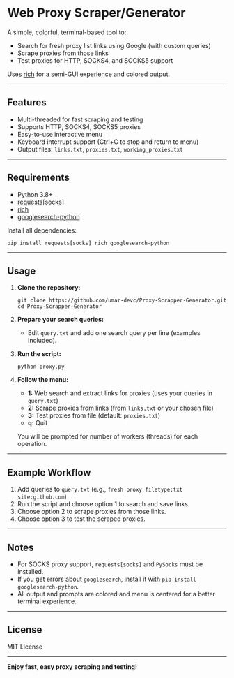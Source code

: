 # Web Proxy Scraper/Generator

A simple, colorful, terminal-based tool to:
- Search for fresh proxy list links using Google (with custom queries)
- Scrape proxies from those links
- Test proxies for HTTP, SOCKS4, and SOCKS5 support

Uses [rich](https://github.com/Textualize/rich) for a semi-GUI experience and colored output.

---

## Features

- Multi-threaded for fast scraping and testing
- Supports HTTP, SOCKS4, SOCKS5 proxies
- Easy-to-use interactive menu
- Keyboard interrupt support (Ctrl+C to stop and return to menu)
- Output files: `links.txt`, `proxies.txt`, `working_proxies.txt`

---

## Requirements

- Python 3.8+
- [requests[socks]](https://pypi.org/project/requests/)  
- [rich](https://pypi.org/project/rich/)
- [googlesearch-python](https://pypi.org/project/googlesearch-python/)

Install all dependencies:
```
pip install requests[socks] rich googlesearch-python
```

---

## Usage

1. **Clone the repository:**
    ```
    git clone https://github.com/umar-devc/Proxy-Scrapper-Generator.git
    cd Proxy-Scrapper-Generator
    ```

2. **Prepare your search queries:**
    - Edit `query.txt` and add one search query per line (examples included).

3. **Run the script:**
    ```
    python proxy.py
    ```

4. **Follow the menu:**
    - **1:** Web search and extract links for proxies (uses your queries in `query.txt`)
    - **2:** Scrape proxies from links (from `links.txt` or your chosen file)
    - **3:** Test proxies from file (default: `proxies.txt`)
    - **q:** Quit

    You will be prompted for number of workers (threads) for each operation.

---

## Example Workflow

1. Add queries to `query.txt` (e.g., `fresh proxy filetype:txt site:github.com`)
2. Run the script and choose option 1 to search and save links.
3. Choose option 2 to scrape proxies from those links.
4. Choose option 3 to test the scraped proxies.

---

## Notes

- For SOCKS proxy support, `requests[socks]` and `PySocks` must be installed.
- If you get errors about `googlesearch`, install it with `pip install googlesearch-python`.
- All output and prompts are colored and menu is centered for a better terminal experience.

---

## License

MIT License

---

**Enjoy fast, easy proxy scraping and testing!**
